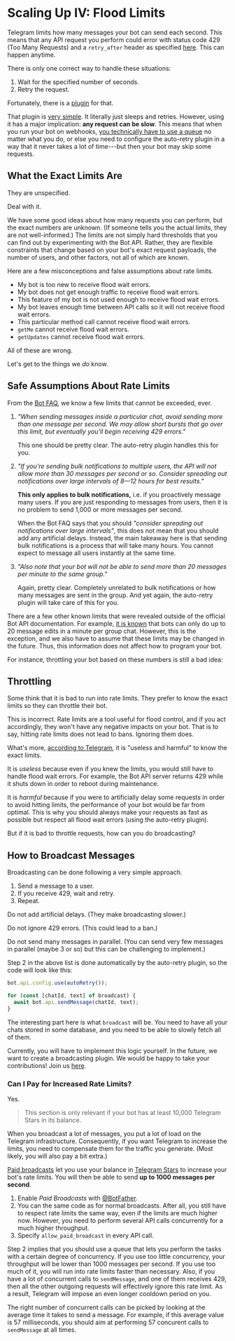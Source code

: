 # Scaling Up IV: Flood Limits

Telegram limits how many messages your bot can send each second.
This means that any API request you perform could error with status code 429 (Too Many Requests) and a `retry_after` header as specified [here](https://core.telegram.org/bots/api#responseparameters).
This can happen anytime.

There is only one correct way to handle these situations:

1. Wait for the specified number of seconds.
2. Retry the request.

Fortunately, there is a [plugin](../plugins/auto-retry) for that.

That plugin is [very simple](https://github.com/grammyjs/auto-retry/blob/main/src/mod.ts).
It literally just sleeps and retries.
However, using it has a major implication: **any request can be slow**.
This means that when you run your bot on webhooks, [you technically have to use a queue](../guide/deployment-types#ending-webhook-requests-in-time) no matter what you do, or else you need to configure the auto-retry plugin in a way that it never takes a lot of time---but then your bot may skip some requests.

## What the Exact Limits Are

They are unspecified.

Deal with it.

We have some good ideas about how many requests you can perform, but the exact numbers are unknown.
(If someone tells you the actual limits, they are not well-informed.)
The limits are not simply hard thresholds that you can find out by experimenting with the Bot API.
Rather, they are flexible constraints that change based on your bot's exact request payloads, the number of users, and other factors, not all of which are known.

Here are a few misconceptions and false assumptions about rate limits.

- My bot is too new to receive flood wait errors.
- My bot does not get enough traffic to receive flood wait errors.
- This feature of my bot is not used enough to receive flood wait errors.
- My bot leaves enough time between API calls so it will not receive flood wait errors.
- This particular method call cannot receive flood wait errors.
- `getMe` cannot receive flood wait errors.
- `getUpdates` cannot receive flood wait errors.

All of these are wrong.

Let's get to the things we _do_ know.

## Safe Assumptions About Rate Limits

From the [Bot FAQ](https://core.telegram.org/bots/faq#my-bot-is-hitting-limits-how-do-i-avoid-this), we know a few limits that cannot be exceeded, ever.

1. _"When sending messages inside a particular chat, avoid sending more than one message per second. We may allow short bursts that go over this limit, but eventually you'll begin receiving 429 errors."_

   This one should be pretty clear. The auto-retry plugin handles this for you.

2. _"If you're sending bulk notifications to multiple users, the API will not allow more than 30 messages per second or so. Consider spreading out notifications over large intervals of 8—12 hours for best results."_

   **This only applies to bulk notifications,** i.e. if you proactively message many users.
   If you are just responding to messages from users, then it is no problem to send 1,000 or more messages per second.

   When the Bot FAQ says that you should _"consider spreading out notifications over large intervals"_, this does not mean that you should add any artificial delays.
   Instead, the main takeaway here is that sending bulk notifications is a process that will take many hours.
   You cannot expect to message all users instantly at the same time.

3. _"Also note that your bot will not be able to send more than 20 messages per minute to the same group."_

   Again, pretty clear.
   Completely unrelated to bulk notifications or how many messages are sent in the group.
   And yet again, the auto-retry plugin will take care of this for you.

There are a few other known limits that were revealed outside of the official Bot API documentation.
For example, [it is known](https://t.me/tdlibchat/146123) that bots can only do up to 20 message edits in a minute per group chat.
However, this is the exception, and we also have to assume that these limits may be changed in the future.
Thus, this information does not affect how to program your bot.

For instance, throttling your bot based on these numbers is still a bad idea:

## Throttling

Some think that it is bad to run into rate limits.
They prefer to know the exact limits so they can throttle their bot.

This is incorrect.
Rate limits are a tool useful for flood control, and if you act accordingly, they won't have any negative impacts on your bot.
That is to say, hitting rate limits does not lead to bans.
Ignoring them does.

What's more, [according to Telegram](https://t.me/tdlibchat/47285), it is "useless and harmful" to know the exact limits.

It is _useless_ because even if you knew the limits, you would still have to handle flood wait errors.
For example, the Bot API server returns 429 while it shuts down in order to reboot during maintenance.

It is _harmful_ because if you were to artificially delay some requests in order to avoid hitting limits, the performance of your bot would be far from optimal.
This is why you should always make your requests as fast as possible but respect all flood wait errors (using the auto-retry plugin).

But if it is bad to throttle requests, how can you do broadcasting?

## How to Broadcast Messages

Broadcasting can be done following a very simple approach.

1. Send a message to a user.
2. If you receive 429, wait and retry.
3. Repeat.

Do not add artificial delays.
(They make broadcasting slower.)

Do not ignore 429 errors.
(This could lead to a ban.)

Do not send many messages in parallel.
(You can send very few messages in parallel (maybe 3 or so) but this can be challenging to implement.)

Step 2 in the above list is done automatically by the auto-retry plugin, so the code will look like this:

```ts
bot.api.config.use(autoRetry());

for (const [chatId, text] of broadcast) {
  await bot.api.sendMessage(chatId, text);
}
```

The interesting part here is what `broadcast` will be.
You need to have all your chats stored in some database, and you need to be able to slowly fetch all of them.

Currently, you will have to implement this logic yourself.
In the future, we want to create a broadcasting plugin.
We would be happy to take your contributions!
Join us [here](https://t.me/grammyjs).

### Can I Pay for Increased Rate Limits?

Yes.

> This section is only relevant if your bot has at least 10,000 Telegram Stars in its balance.

When you broadcast a lot of messages, you put a lot of load on the Telegram infrastructure.
Consequently, if you want Telegram to increase the limits, you need to compensate them for the traffic you generate.
(Most likely, you will also pay a bit extra.)

[Paid broadcasts](https://core.telegram.org/bots/api#paid-broadcasts) let you use your balance in [Telegram Stars](https://t.me/BotNews/90) to increase your bot's rate limits.
You will then be able to send **up to 1000 messages per second**.

1. Enable _Paid Broadcasts_ with [@BotFather](https://t.me/BotFather).
2. You can the same code as for normal broadcasts.
   After all, you still have to respect rate limits the same way, even if the limits are much higher now.
   However, you need to perform several API calls concurrently for a much higher throughput.
3. Specify `allow_paid_broadcast` in every API call.

Step 2 implies that you should use a queue that lets you perform the tasks with a certain degree of concurrency.
If you use too little concurrency, your throughput will be lower than 1000 messages per second.
If you use too much of it, you will run into rate limits faster than necessary.
Also, if you have a lot of concurrent calls to `sendMessage`, and one of them receives 429, then all the other outgoing requests will effectively ignore this rate limit.
As a result, Telegram will impose an even longer cooldown period on you.

The right number of concurrent calls can be picked by looking at the average time it takes to send a message.
For example, if this average value is 57 milliseconds, you should aim at performing 57 concurent calls to `sendMessage` at all times.
